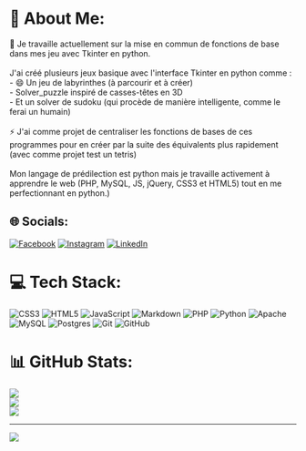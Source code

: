 # 💫 About Me:
🌱 Je travaille actuellement sur la mise en commun de fonctions de base dans mes jeu avec Tkinter en python.<br><br>J'ai créé plusieurs jeux basique avec l'interface Tkinter en python comme :<br>    - 😄 Un jeu de labyrinthes (à parcourir et à créer)<br>    - Solver_puzzle inspiré de casses-têtes en 3D<br>    - Et un solver de sudoku (qui procède de manière intelligente, comme le ferai un humain)<br><br> ⚡ J'ai comme projet de centraliser les fonctions de bases de ces programmes pour en créer par la suite des équivalents plus rapidement (avec comme projet test un tetris)<br><br>Mon langage de prédilection est python mais je travaille activement à apprendre le web (PHP, MySQL, JS, jQuery, CSS3 et HTML5) tout en me perfectionnant en python.) 


## 🌐 Socials:
[![Facebook](https://img.shields.io/badge/Facebook-%231877F2.svg?logo=Facebook&logoColor=white)](https://facebook.com/MaxenceChoisel) [![Instagram](https://img.shields.io/badge/Instagram-%23E4405F.svg?logo=Instagram&logoColor=white)](https://instagram.com/maxencechoisel) [![LinkedIn](https://img.shields.io/badge/LinkedIn-%230077B5.svg?logo=linkedin&logoColor=white)](https://linkedin.com/in/maxence-choisel) 

# 💻 Tech Stack:
![CSS3](https://img.shields.io/badge/css3-%231572B6.svg?style=for-the-badge&logo=css3&logoColor=white) ![HTML5](https://img.shields.io/badge/html5-%23E34F26.svg?style=for-the-badge&logo=html5&logoColor=white) ![JavaScript](https://img.shields.io/badge/javascript-%23323330.svg?style=for-the-badge&logo=javascript&logoColor=%23F7DF1E) ![Markdown](https://img.shields.io/badge/markdown-%23000000.svg?style=for-the-badge&logo=markdown&logoColor=white) ![PHP](https://img.shields.io/badge/php-%23777BB4.svg?style=for-the-badge&logo=php&logoColor=white) ![Python](https://img.shields.io/badge/python-3670A0?style=for-the-badge&logo=python&logoColor=ffdd54) ![Apache](https://img.shields.io/badge/apache-%23D42029.svg?style=for-the-badge&logo=apache&logoColor=white) ![MySQL](https://img.shields.io/badge/mysql-4479A1.svg?style=for-the-badge&logo=mysql&logoColor=white) ![Postgres](https://img.shields.io/badge/postgres-%23316192.svg?style=for-the-badge&logo=postgresql&logoColor=white) ![Git](https://img.shields.io/badge/git-%23F05033.svg?style=for-the-badge&logo=git&logoColor=white) ![GitHub](https://img.shields.io/badge/github-%23121011.svg?style=for-the-badge&logo=github&logoColor=white)
# 📊 GitHub Stats:
![](https://github-readme-stats.vercel.app/api?username=Maxe2005&theme=dark&hide_border=false&include_all_commits=false&count_private=false)<br/>
![](https://github-readme-streak-stats.herokuapp.com/?user=Maxe2005&theme=dark&hide_border=false)<br/>
![](https://github-readme-stats.vercel.app/api/top-langs/?username=Maxe2005&theme=dark&hide_border=false&include_all_commits=false&count_private=false&layout=compact)

---
[![](https://visitcount.itsvg.in/api?id=Maxe2005&icon=6&color=0)](https://visitcount.itsvg.in)


